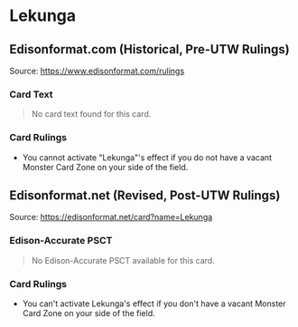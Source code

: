 # Lekunga

## Edisonformat.com (Historical, Pre-UTW Rulings)

Source: https://www.edisonformat.com/rulings

### Card Text

> No card text found for this card.

### Card Rulings

*   You cannot activate "Lekunga"'s effect if you do not have a vacant Monster Card Zone on your side of the field.

## Edisonformat.net (Revised, Post-UTW Rulings)

Source: https://edisonformat.net/card?name=Lekunga

### Edison-Accurate PSCT

> No Edison-Accurate PSCT available for this card.

### Card Rulings

*   You can't activate Lekunga's effect if you don't have a vacant Monster Card Zone on your side of the field.
            